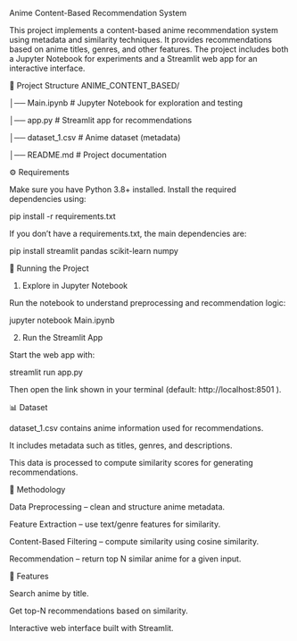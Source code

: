 Anime Content-Based Recommendation System

This project implements a content-based anime recommendation system using metadata and similarity techniques. It provides recommendations based on anime titles, genres, and other features. The project includes both a Jupyter Notebook for experiments and a Streamlit web app for an interactive interface.

📂 Project Structure
ANIME_CONTENT_BASED/

│── Main.ipynb         # Jupyter Notebook for exploration and testing

│── app.py             # Streamlit app for recommendations

│── dataset_1.csv      # Anime dataset (metadata)

│── README.md          # Project documentation

⚙️ Requirements

Make sure you have Python 3.8+ installed. Install the required dependencies using:

pip install -r requirements.txt


If you don’t have a requirements.txt, the main dependencies are:

pip install streamlit pandas scikit-learn numpy

🚀 Running the Project
1. Explore in Jupyter Notebook

Run the notebook to understand preprocessing and recommendation logic:

jupyter notebook Main.ipynb

2. Run the Streamlit App

Start the web app with:

streamlit run app.py


Then open the link shown in your terminal (default: http://localhost:8501
).

📊 Dataset

dataset_1.csv contains anime information used for recommendations.

It includes metadata such as titles, genres, and descriptions.

This data is processed to compute similarity scores for generating recommendations.

🧠 Methodology

Data Preprocessing – clean and structure anime metadata.

Feature Extraction – use text/genre features for similarity.

Content-Based Filtering – compute similarity using cosine similarity.

Recommendation – return top N similar anime for a given input.

🎯 Features

Search anime by title.

Get top-N recommendations based on similarity.

Interactive web interface built with Streamlit.

